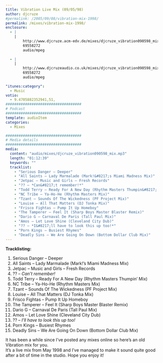 ```yaml
---
title: Vibration Live Mix (09/05/98)
author: djcruze
#permalink: /2005/09/08/vibration-mix-1998/
permalink: /mixes/vibration-mix-1998/
enclosure:
  - |
    |
        http://www.djcruze.acm-edv.de/mixes/djcruze_vibration090598_mix.mp3
        69558272
        audio/mpeg
        
  - |
    |
        http://www.djcruzeaudio.co.uk/mixes/djcruze_vibration090598_mix.mp3
        69558272
        audio/mpeg
        
"itunes:category":
  - Music
votio:
  - 9.4705882352941,51,
###################################
# Podcast
###################################
template: audioItem
categories:
  - Mixes

###################################
# Media details
###################################
media:
  content: "audio/mixes/djcruze_vibration090598_mix.mp3"
  length: "01:12:39"
  keywords: ""
  tracklist:
    - "Serious Danger – Deeper"
    - "All Saints – Lady Marmalade (Mark!&#8217;s Miami Madness Mix)"
    - "Jetpac – Music and Girls – Fresh Records"
    - "?? – *Can&#8217;t remember!*"
    - "Todd Terry – Ready For A New Day (Rhythm Masters Thumpin&#8217; Mix)"
    - "NC Tribe – Ya-Ho-He (Rhythm Masters Mix)"
    - "Tzant – Sounds Of The Wickedness (PF Project Mix)"
    - "Louise – All That Matters (DJ Tonka Mix)"
    - "Frisco Fightas – Pump It Up Homeboy"
    - "The Tamperer – Feel It (Sharp Boys Master Blaster Remix)"
    - "Dario G – Carnaval De Paris (Tall Paul Mix)"
    - "Amos – Let Love Shine (Cleveland City Dub)"
    - "?? – *I&#8217;ll have to look this up too!*"
    - "Porn Kings – Busiest Rhymes"
    - "Deadly Sins – We Are Going On Down (Bottom Dollar Club Mix)"
---
```


**Tracklisting:**

  1. Serious Danger – Deeper
  2. All Saints – Lady Marmalade (Mark!&#8217;s Miami Madness Mix)
  3. Jetpac – Music and Girls – Fresh Records
  4. ?? – *Can&#8217;t remember!*
  5. Todd Terry – Ready For A New Day (Rhythm Masters Thumpin&#8217; Mix)
  6. NC Tribe – Ya-Ho-He (Rhythm Masters Mix)
  7. Tzant – Sounds Of The Wickedness (PF Project Mix)
  8. Louise – All That Matters (DJ Tonka Mix)
  9. Frisco Fightas – Pump It Up Homeboy
 10. The Tamperer – Feel It (Sharp Boys Master Blaster Remix)
 11. Dario G – Carnaval De Paris (Tall Paul Mix)
 12. Amos – Let Love Shine (Cleveland City Dub)
 13. ?? – *I&#8217;ll have to look this up too!*
 14. Porn Kings – Busiest Rhymes
 15. Deadly Sins – We Are Going On Down (Bottom Dollar Club Mix)

It has been a while since I&#8217;ve posted any mixes online so here&#8217;s an old Vibration mix for you.  
It&#8217;s a live mix from May 1998 and I&#8217;ve managed to make it sound quite good after a bit of time in the studio. Hope you enjoy it!